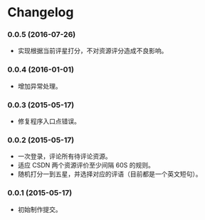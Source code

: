 # Changelog

### 0.0.5 (2016-07-26)

* 实现根据当前评星打分，不对资源评分造成不良影响。

### 0.0.4 (2016-01-01)

* 增加异常处理。

### 0.0.3 (2015-05-17)

* 修复程序入口点错误。

### 0.0.2 (2015-05-17)

* 一次登录，评论所有待评论资源。
* 适应 CSDN 两个资源评价至少间隔 60S 的规则。
* 随机打分一到五星，并选择对应的评语（目前都是一个英文短句）。

### 0.0.1 (2015-05-17)

* 初始制作提交。
